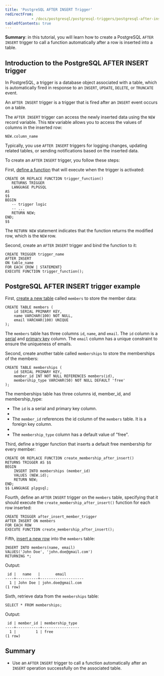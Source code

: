 ```yaml
---
title: 'PostgreSQL AFTER INSERT Trigger'
redirectFrom: 
            - /docs/postgresql/postgresql-triggers/postgresql-after-insert-trigger
tableOfContents: true
---
```



**Summary**: in this tutorial, you will learn how to create a PostgreSQL `AFTER INSERT` trigger to call a function automatically after a row is inserted into a table.

## Introduction to the PostgreSQL AFTER INSERT trigger

In PostgreSQL, a trigger is a database object associated with a table, which is automatically fired in response to an `INSERT`, `UPDATE`, `DELETE`, or `TRUNCATE` event.

An `AFTER INSERT` trigger is a trigger that is fired after an `INSERT` event occurs on a table.

The `AFTER INSERT` trigger can access the newly inserted data using the `NEW` record variable. This `NEW` variable allows you to access the values of columns in the inserted row:

```
NEW.column_name
```

Typically, you use `AFTER INSERT` triggers for logging changes, updating related tables, or sending notifications based on the inserted data.

To create an `AFTER` `INSERT` trigger, you follow these steps:

First, [define a function](/docs/postgresql/postgresql-plpgsql/postgresql-create-function) that will execute when the trigger is activated:

```
CREATE OR REPLACE FUNCTION trigger_function()
   RETURNS TRIGGER
   LANGUAGE PLPGSQL
AS
$$
BEGIN
   -- trigger logic
   -- ...
   RETURN NEW;
END;
$$
```

The `RETURN NEW` statement indicates that the function returns the modified row, which is the `NEW` row.

Second, create an `AFTER` `INSERT` trigger and bind the function to it:

```
CREATE TRIGGER trigger_name
AFTER INSERT
ON table_name
FOR EACH {ROW | STATEMENT}
EXECUTE FUNCTION trigger_function();
```

## PostgreSQL AFTER INSERT trigger example

First, [create a new table](/docs/postgresql/postgresql-create-table) called `members` to store the member data:

```
CREATE TABLE members (
    id SERIAL PRIMARY KEY,
    name VARCHAR(100) NOT NULL,
    email VARCHAR(100) UNIQUE
);
```

The `members` table has three columns `id`, `name`, and `email`. The `id` column is a [serial](/docs/postgresql/postgresql-serial) and [primary key](/docs/postgresql/postgresql-tutorial/postgresql-primary-key) column. The `email` column has a unique constraint to ensure the uniqueness of emails.

Second, create another table called `memberships` to store the memberships of the members:

```
CREATE TABLE memberships (
    id SERIAL PRIMARY KEY,
    member_id INT NOT NULL REFERENCES members(id),
    membership_type VARCHAR(50) NOT NULL DEFAULT 'free'
);
```

The memberships table has three columns id, member_id, and membership_type:

- The `id` is a serial and primary key column.
-
- The `member_id` references the id column of the `members` table. It is a foreign key column.
-
- The `membership_type` column has a default value of "free".

Third, define a trigger function that inserts a default free membership for every member:

```
CREATE OR REPLACE FUNCTION create_membership_after_insert()
RETURNS TRIGGER AS $$
BEGIN
    INSERT INTO memberships (member_id)
    VALUES (NEW.id);
    RETURN NEW;
END;
$$ LANGUAGE plpgsql;
```

Fourth, define an `AFTER` `INSERT` trigger on the `members` table, specifying that it should execute the `create_membership_after_insert()` function for each row inserted:

```
CREATE TRIGGER after_insert_member_trigger
AFTER INSERT ON members
FOR EACH ROW
EXECUTE FUNCTION create_membership_after_insert();
```

Fifth, [insert a new row](/docs/postgresql/postgresql-insert) into the `members` table:

```
INSERT INTO members(name, email)
VALUES('John Doe', 'john.doe@gmail.com')
RETURNING *;
```

Output:

```
 id |   name   |       email
----+----------+--------------------
  1 | John Doe | john.doe@gmail.com
(1 row)
```

Sixth, retrieve data from the `memberships` table:

```
SELECT * FROM memberships;
```

Output:

```
 id | member_id | membership_type
----+-----------+-----------------
  1 |         1 | free
(1 row)
```

## Summary

- Use an `AFTER` `INSERT` trigger to call a function automatically after an `INSERT` operation successfully on the associated table.
